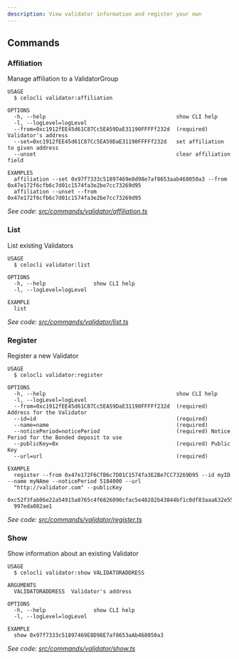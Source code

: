 ```yaml
---
description: View validator information and register your own
---
```


## Commands

### Affiliation

Manage affiliation to a ValidatorGroup

```
USAGE
  $ celocli validator:affiliation

OPTIONS
  -h, --help                                         show CLI help
  -l, --logLevel=logLevel
  --from=0xc1912fEE45d61C87Cc5EA59DaE31190FFFFf232d  (required) Validator's address
  --set=0xc1912fEE45d61C87Cc5EA59DaE31190FFFFf232d   set affiliation to given address
  --unset                                            clear affiliation field

EXAMPLES
  affiliation --set 0x97f7333c51897469e8d98e7af8653aab468050a3 --from 0x47e172f6cfb6c7d01c1574fa3e2be7cc73269d95
  affiliation --unset --from 0x47e172f6cfb6c7d01c1574fa3e2be7cc73269d95
```

_See code: [src/commands/validator/affiliation.ts](https://github.com/celo-org/celo-monorepo/tree/master/packages/cli/src/commands/validator/affiliation.ts)_

### List

List existing Validators

```
USAGE
  $ celocli validator:list

OPTIONS
  -h, --help               show CLI help
  -l, --logLevel=logLevel

EXAMPLE
  list
```

_See code: [src/commands/validator/list.ts](https://github.com/celo-org/celo-monorepo/tree/master/packages/cli/src/commands/validator/list.ts)_

### Register

Register a new Validator

```
USAGE
  $ celocli validator:register

OPTIONS
  -h, --help                                         show CLI help
  -l, --logLevel=logLevel
  --from=0xc1912fEE45d61C87Cc5EA59DaE31190FFFFf232d  (required) Address for the Validator
  --id=id                                            (required)
  --name=name                                        (required)
  --noticePeriod=noticePeriod                        (required) Notice Period for the Bonded deposit to use
  --publicKey=0x                                     (required) Public Key
  --url=url                                          (required)

EXAMPLE
  register --from 0x47e172F6CfB6c7D01C1574fa3E2Be7CC73269D95 --id myID --name myNAme --noticePeriod 5184000 --url
  "http://validator.com" --publicKey
  0xc52f3fab06e22a54915a8765c4f6826090cfac5e40282b43844bf1c0df83aaa632e55b67869758f2291d1aabe0ebecc7cbf4236aaa45e3e0cfbf
  997eda082ae1
```

_See code: [src/commands/validator/register.ts](https://github.com/celo-org/celo-monorepo/tree/master/packages/cli/src/commands/validator/register.ts)_

### Show

Show information about an existing Validator

```
USAGE
  $ celocli validator:show VALIDATORADDRESS

ARGUMENTS
  VALIDATORADDRESS  Validator's address

OPTIONS
  -h, --help               show CLI help
  -l, --logLevel=logLevel

EXAMPLE
  show 0x97f7333c51897469E8D98E7af8653aAb468050a3
```

_See code: [src/commands/validator/show.ts](https://github.com/celo-org/celo-monorepo/tree/master/packages/cli/src/commands/validator/show.ts)_
